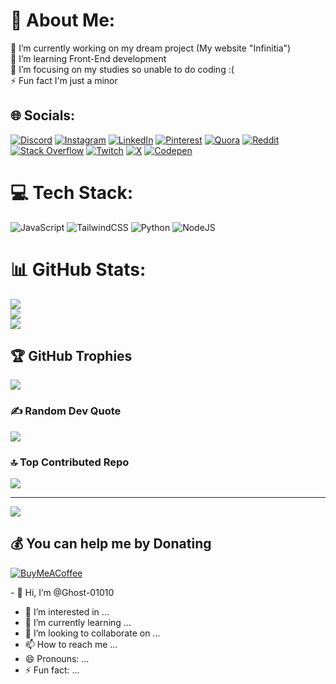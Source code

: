 # 💫 About Me:
🔭 I’m currently working on my dream project (My website "Infinitia")<br>👯 I’m learning Front-End development<br>🌱 I’m focusing on my studies so unable to do coding :(<br>⚡ Fun fact I'm just a minor


## 🌐 Socials:
[![Discord](https://img.shields.io/badge/Discord-%237289DA.svg?logo=discord&logoColor=white)](https://discord.gg/https://discord.gg/GdyFzsJudA) [![Instagram](https://img.shields.io/badge/Instagram-%23E4405F.svg?logo=Instagram&logoColor=white)](https://instagram.com/@ghostopwarrior) [![LinkedIn](https://img.shields.io/badge/LinkedIn-%230077B5.svg?logo=linkedin&logoColor=white)](https://linkedin.com/in/https://www.linkedin.com/in/ghost-opwarrior-6544092b5/) [![Pinterest](https://img.shields.io/badge/Pinterest-%23E60023.svg?logo=Pinterest&logoColor=white)](https://pinterest.com/Ghostopwarrior) [![Quora](https://img.shields.io/badge/Quora-%23B92B27.svg?logo=Quora&logoColor=white)](https://quora.com/profile/https://www.quora.com/profile/Abhinav-Prakash-379) [![Reddit](https://img.shields.io/badge/Reddit-%23FF4500.svg?logo=Reddit&logoColor=white)](https://reddit.com/user/www.reddit.com/user/ghostopwarrior) [![Stack Overflow](https://img.shields.io/badge/-Stackoverflow-FE7A16?logo=stack-overflow&logoColor=white)](https://stackoverflow.com/users/https://stackoverflow.com/users/24083448/ghost) [![Twitch](https://img.shields.io/badge/Twitch-%239146FF.svg?logo=Twitch&logoColor=white)](https://twitch.tv/Ghostopwarrior) [![X](https://img.shields.io/badge/X-black.svg?logo=X&logoColor=white)](https://x.com/Ghostopwarrior) [![Codepen](https://img.shields.io/badge/Codepen-000000?style=for-the-badge&logo=codepen&logoColor=white)](https://codepen.io/Ghostopwarrior) 

# 💻 Tech Stack:
![JavaScript](https://img.shields.io/badge/javascript-%23323330.svg?style=for-the-badge&logo=javascript&logoColor=%23F7DF1E) ![TailwindCSS](https://img.shields.io/badge/tailwindcss-%2338B2AC.svg?style=for-the-badge&logo=tailwind-css&logoColor=white) ![Python](https://img.shields.io/badge/python-3670A0?style=for-the-badge&logo=python&logoColor=ffdd54) ![NodeJS](https://img.shields.io/badge/node.js-6DA55F?style=for-the-badge&logo=node.js&logoColor=white)
# 📊 GitHub Stats:
![](https://github-readme-stats.vercel.app/api?username=ghost-01010&theme=midnight-purple&hide_border=false&include_all_commits=true&count_private=true)<br/>
![](https://github-readme-streak-stats.herokuapp.com/?user=ghost-01010&theme=midnight-purple&hide_border=false)<br/>
![](https://github-readme-stats.vercel.app/api/top-langs/?username=ghost-01010&theme=midnight-purple&hide_border=false&include_all_commits=true&count_private=true&layout=compact)

## 🏆 GitHub Trophies
![](https://github-profile-trophy.vercel.app/?username=ghost-01010&theme=discord_old_blurple&no-frame=false&no-bg=true&margin-w=4)

### ✍️ Random Dev Quote
![](https://quotes-github-readme.vercel.app/api?type=horizontal&theme=merko)

### 🔝 Top Contributed Repo
![](https://github-contributor-stats.vercel.app/api?username=ghost-01010&limit=5&theme=dark&combine_all_yearly_contributions=true)

---
[![](https://visitcount.itsvg.in/api?id=ghost-01010&icon=2&color=0)](https://visitcount.itsvg.in)

  ## 💰 You can help me by Donating
  [![BuyMeACoffee](https://img.shields.io/badge/Buy%20Me%20a%20Coffee-ffdd00?style=for-the-badge&logo=buy-me-a-coffee&logoColor=black)](https://buymeacoffee.com/Ghostopwarrior) 

  
<!-- Proudly created with GPRM ( https://gprm.itsvg.in ) -->- 👋 Hi, I’m @Ghost-01010
- 👀 I’m interested in ...
- 🌱 I’m currently learning ...
- 💞️ I’m looking to collaborate on ...
- 📫 How to reach me ...
- 😄 Pronouns: ...
- ⚡ Fun fact: ...

<!---
Ghost-01010/Ghost-01010 is a ✨ special ✨ repository because its `README.md` (this file) appears on your GitHub profile.
You can click the Preview link to take a look at your changes.
--->
